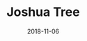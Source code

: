 ---
weight: 1
images:
- https://unsplash.com/photos/DceD4ZpVSlQ/download?ixid=M3wxMjA3fDB8MXxhbGx8MjZ8fHx8fHwyfHwxNzAwMTIxNjcwfA&force=true
- https://unsplash.com/photos/zlooDHqGGSE/download?ixid=M3wxMjA3fDB8MXxhbGx8MjR8fHx8fHwyfHwxNzAwMTIxNjcwfA&force=true
- https://unsplash.com/photos/iXAF_YbZ2ow/download?ixid=M3wxMjA3fDB8MXxhbGx8MjV8fHx8fHwyfHwxNzAwMTIxNjcwfA&force=true
title: Joshua Tree
date: 2018-11-06
tags:
- archive # all posts
- work
- photography
---